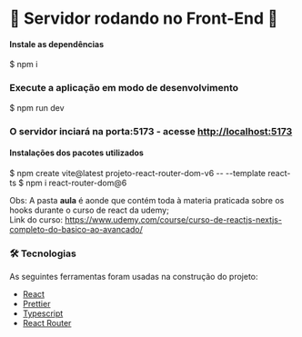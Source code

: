 # 🎲 Servidor rodando no Front-End 🎲

#### Instale as dependências
 $ npm i

### Execute a aplicação em modo de desenvolvimento
 $ npm run dev

### O servidor inciará na porta:5173 - acesse <http://localhost:5173>

#### Instalações dos pacotes utilizados
$ npm create vite@latest projeto-react-router-dom-v6 -- --template react-ts
$ npm i react-router-dom@6

Obs: A pasta <b>aula</b> é aonde que contém toda à materia praticada sobre os hooks durante o curso de react da udemy;<br />
Link do curso: <https://www.udemy.com/course/curso-de-reactjs-nextjs-completo-do-basico-ao-avancado/>

### 🛠 Tecnologias

As seguintes ferramentas foram usadas na construção do projeto:

- [React](https://pt-br.reactjs.org/)
- [Prettier](https://prettier.io/)
- [Typescript](https://www.typescriptlang.org/)
- [React Router](https://v5.reactrouter.com/web/guides/quick-start/)
